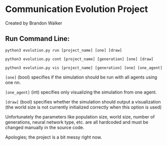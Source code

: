 # Communication Evolution Project
Created by Brandon Walker

## Run Command Line:
`python3 evolution.py run [project_name] [one] [draw]`

`python3 evolution.py cont [project_name] [generation] [one] [draw]`

`python3 evolution.py vis [project_name] [generation] [one] [one_agent]`

`[one]` (bool) specifies if the simulation should be run with all agents using one nn.

`[one_agent]` (int) specifies only visualizing the simulation from one agent.

`[draw]` (bool) specifies whether the simulation should output a visualization (the world size is not currently initialized correctly when this option is used)

Unfortunately the parameters like population size, world size, number of generations, neural network type, etc. are all hardcoded and must be changed manually in the source code.

Apologies; the project is a bit messy right now.